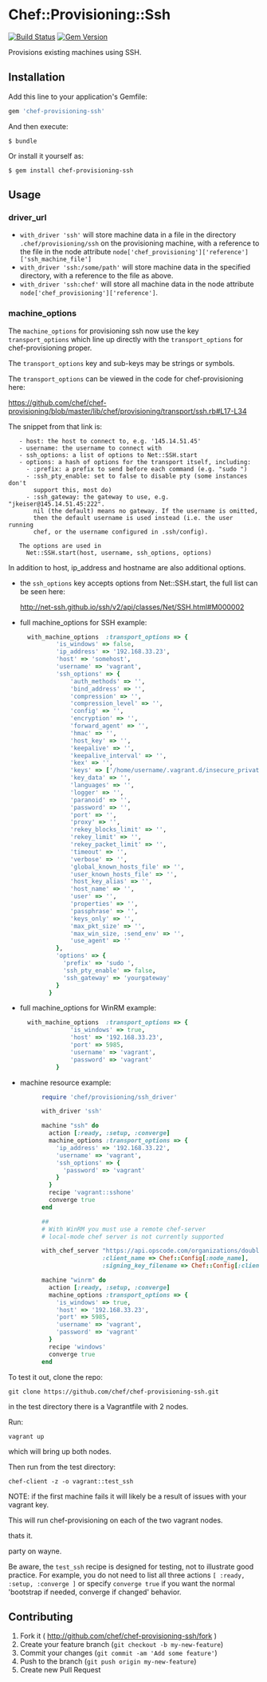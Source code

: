 # Chef::Provisioning::Ssh

[![Build Status](https://travis-ci.org/chef/chef-provisioning-ssh.svg?branch=master)](https://travis-ci.org/chef/chef-provisioning-ssh) [![Gem Version](https://badge.fury.io/rb/chef-provisioning-ssh.svg)](http://badge.fury.io/rb/chef-provisioning-ssh)

Provisions existing machines using SSH.

## Installation

Add this line to your application's Gemfile:

```ruby
gem 'chef-provisioning-ssh'
```

And then execute:

```
$ bundle
```

Or install it yourself as:

```
$ gem install chef-provisioning-ssh
```

## Usage

### driver_url

- `with_driver 'ssh'` will store machine data in a file in the directory `.chef/provisioning/ssh` on the provisioning machine, with a reference to the file in the node attribute `node['chef_provisioning']['reference']['ssh_machine_file']`
- `with_driver 'ssh:/some/path'` will store machine data in the specified directory, with a reference to the file as above.
- `with_driver 'ssh:chef'` will store all machine data in the node attribute `node['chef_provisioning']['reference']`.

### machine_options

The `machine_options` for provisioning ssh now use the key `transport_options` which line up directly with the `transport_options` for chef-provisioning proper.

The `transport_options` key and sub-keys may be strings or symbols.

The `transport_options` can be viewed in the code for chef-provisioning here:

<https://github.com/chef/chef-provisioning/blob/master/lib/chef/provisioning/transport/ssh.rb#L17-L34>

The snippet from that link is:

```
   - host: the host to connect to, e.g. '145.14.51.45'
   - username: the username to connect with
   - ssh_options: a list of options to Net::SSH.start
   - options: a hash of options for the transport itself, including:
     - :prefix: a prefix to send before each command (e.g. "sudo ")
     - :ssh_pty_enable: set to false to disable pty (some instances don't
       support this, most do)
     - :ssh_gateway: the gateway to use, e.g. "jkeiser@145.14.51.45:222".
       nil (the default) means no gateway. If the username is omitted,
       then the default username is used instead (i.e. the user running
       chef, or the username configured in .ssh/config).

   The options are used in
     Net::SSH.start(host, username, ssh_options, options)
```

In addition to host, ip_address and hostname are also additional options.

- the `ssh_options` key accepts options from Net::SSH.start, the full list can be seen here:

  <http://net-ssh.github.io/ssh/v2/api/classes/Net/SSH.html#M000002>

- full machine_options for SSH example:

  ```ruby
    with_machine_options  :transport_options => {
            'is_windows' => false,
            'ip_address' => '192.168.33.23',
            'host' => 'somehost',
            'username' => 'vagrant',
            'ssh_options' => {
                'auth_methods' => '',
                'bind_address' => '',
                'compression' => '',
                'compression_level' => '',
                'config' => '',
                'encryption' => '',
                'forward_agent' => '',
                'hmac' => '',
                'host_key' => '',
                'keepalive' => '',
                'keepalive_interval' => '',
                'kex' => '',
                'keys' => ['/home/username/.vagrant.d/insecure_private_key'],
                'key_data' => '',
                'languages' => '',
                'logger' => '',
                'paranoid' => '',
                'password' => '',
                'port' => '',
                'proxy' => '',
                'rekey_blocks_limit' => '',
                'rekey_limit' => '',
                'rekey_packet_limit' => '',
                'timeout' => '',
                'verbose' => '',
                'global_known_hosts_file' => '',
                'user_known_hosts_file' => '',
                'host_key_alias' => '',
                'host_name' => '',
                'user' => '',
                'properties' => '',
                'passphrase' => '',
                'keys_only' => '',
                'max_pkt_size' => '',
                'max_win_size, :send_env' => '',
                'use_agent' => ''
            },
            'options' => {
              'prefix' => 'sudo ',
              'ssh_pty_enable' => false,
              'ssh_gateway' => 'yourgateway'
            }
          }
  ```

- full machine_options for WinRM example:

  ```ruby
    with_machine_options  :transport_options => {
                'is_windows' => true,
                'host' => '192.168.33.23',
                'port' => 5985,
                'username' => 'vagrant',
                'password' => 'vagrant'
            }
  ```

- machine resource example:

  ```ruby
        require 'chef/provisioning/ssh_driver'

        with_driver 'ssh'

        machine "ssh" do
          action [:ready, :setup, :converge]
          machine_options :transport_options => {
            'ip_address' => '192.168.33.22',
            'username' => 'vagrant',
            'ssh_options' => {
              'password' => 'vagrant'
            }
          }
          recipe 'vagrant::sshone'
          converge true
        end

        ##
        # With WinRM you must use a remote chef-server
        # local-mode chef server is not currently supported

        with_chef_server "https://api.opscode.com/organizations/double-z",
                         :client_name => Chef::Config[:node_name],
                         :signing_key_filename => Chef::Config[:client_key]

        machine "winrm" do
          action [:ready, :setup, :converge]
          machine_options :transport_options => {
            'is_windows' => true,
            'host' => '192.168.33.23',
            'port' => 5985,
            'username' => 'vagrant',
            'password' => 'vagrant'
          }
          recipe 'windows'
          converge true
        end
  ```

To test it out, clone the repo:

`git clone https://github.com/chef/chef-provisioning-ssh.git`

in the test directory there is a Vagrantfile with 2 nodes.

Run:

`vagrant up`

which will bring up both nodes.

Then run from the test directory:

`chef-client -z -o vagrant::test_ssh`

NOTE: if the first machine fails it will likely be a result of issues with your vagrant key.

This will run chef-provisioning on each of the two vagrant nodes.

thats it.

party on wayne.

Be aware, the `test_ssh` recipe is designed for testing, not to illustrate good practice. For example, you do not need to list all three actions `[ :ready, :setup, :converge ]` or specify `converge true` if you want the normal 'bootstrap if needed, converge if changed' behavior.

## Contributing

1. Fork it ( <http://github.com/chef/chef-provisioning-ssh/fork> )
2. Create your feature branch (`git checkout -b my-new-feature`)
3. Commit your changes (`git commit -am 'Add some feature'`)
4. Push to the branch (`git push origin my-new-feature`)
5. Create new Pull Request

